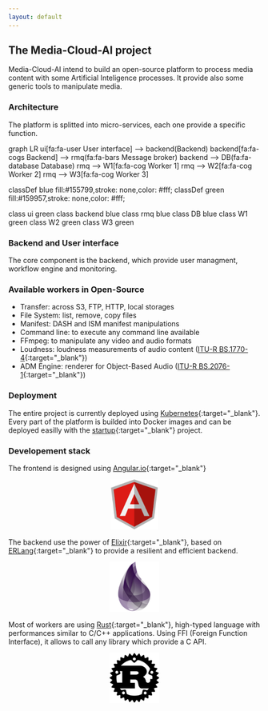 ```yaml
---
layout: default
---
```


## The Media-Cloud-AI project

Media-Cloud-AI intend to build an open-source platform to process media content with some Artificial Inteligence processes.
It provide also some generic tools to manipulate media.

### Architecture

The platform is splitted into micro-services, each one provide a specific function.

<div class="mermaid">
graph LR
ui[fa:fa-user User interface] --> backend(Backend)
backend[fa:fa-cogs Backend] --> rmq(fa:fa-bars Message broker)
backend --> DB(fa:fa-database Database)
rmq --> W1[fa:fa-cog Worker 1]
rmq --> W2[fa:fa-cog Worker 2]
rmq --> W3[fa:fa-cog Worker 3]

classDef blue fill:#155799,stroke: none,color: #fff;
classDef green fill:#159957,stroke: none,color: #fff;

class ui green
class backend blue
class rmq blue
class DB blue
class W1 green
class W2 green
class W3 green
</div>

### Backend and User interface

The core component is the backend, which provide user managment, workflow engine and monitoring.

### Available workers in Open-Source

- Transfer: across S3, FTP, HTTP, local storages
- File System: list, remove, copy files
- Manifest: DASH and ISM manifest manipulations
- Command line: to execute any command line available
- FFmpeg: to manipulate any video and audio formats
- Loudness: loudness measurements of audio content ([ITU-R BS.1770-4](https://www.itu.int/rec/R-REC-BS.1770/recommendation.asp?lang=fr&parent=R-REC-BS.1770-4-201510-I){:target="_blank"})
- ADM Engine: renderer for Object-Based Audio ([ITU-R BS.2076-1](https://www.itu.int/rec/R-REC-BS.2076-1-201706-I/fr){:target="_blank"})

### Deployment

The entire project is currently deployed using [Kubernetes](https://kubernetes.io){:target="_blank"}.  
Every part of the platform is builded into Docker images and can be deployed easilly with the [startup](https://github.com/media-cloud-ai/startup){:target="_blank"} project.  

### Developement stack

The frontend is designed using [Angular.io](https://angular.io){:target="_blank"}  
<p align="center">
  <img height="100px" src="/assets/images/angular-icon.svg">
</p>

The backend use the power of [Elixir](https://elixir-lang.org/){:target="_blank"}, based on [ERLang](https://www.erlang.org/){:target="_blank"} to provide a resilient and efficient backend.
<p align="center">
  <img height="100px" src="/assets/images/elixir.png">
</p>

Most of workers are using [Rust](https://www.rust-lang.org/){:target="_blank"}, high-typed language with performances similar to C/C++ applications.
Using FFI (Foreign Function Interface), it allows to call any library which provide a C API.
<p align="center">
  <img height="100px" src="/assets/images/rust.svg">
</p>

